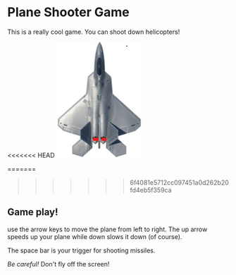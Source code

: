 # Plane Shooter Game

This is a really cool game.  You can shoot down helicopters!

<<<<<<< HEAD
![image](games/plane_afterburn.png)

=======
>>>>>>> 6f4081e5712cc097451a0d262b20fd4eb5f359ca
## Game play!

use the arrow keys to move the plane from left to right.  The up arrow speeds up your plane while down slows it down (of course).

The space bar is your trigger for shooting missiles.

*Be careful!*  Don't fly off the screen!
